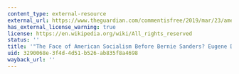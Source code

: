 ```yaml
---
content_type: external-resource
external_url: https://www.theguardian.com/commentisfree/2019/mar/23/american-socialism-bernie-sanders-eugene-debs?CMP=share_btn_link
has_external_license_warning: true
license: https://en.wikipedia.org/wiki/All_rights_reserved
status: ''
title: '"The Face of American Socialism Before Bernie Sanders? Eugene Debs."'
uid: 3290068e-3f4d-4d51-b526-ab835f8a4698
wayback_url: ''
---
```

